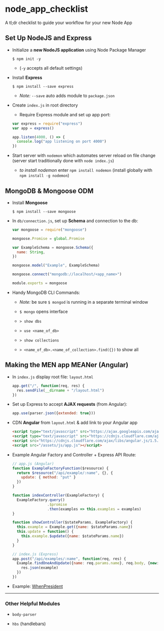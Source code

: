 # node_app_checklist
A tl;dr checklist to guide your workflow for your new Node App



## Set Up NodeJS and Express

- Initialize a **new NodeJS application** using Node Package Manager

  ```
  $ npm init -y
  ```

  - (`-y` accepts all default settings)


- Install **Express**

  ```
  $ npm install --save express
  ```

  - _Note:_ `--save` auto adds module to `package.json`


- Create `index.js` in root directory

  - Require Express module and set up app port:

  ```javascript
  var express = require("express")
  var app = express()

  app.listen(4000, () => {
    console.log("app listening on port 4000")
  })
  ```

- Start server with `nodemon` which automates server reload on file change (server start traditionally done with `node index.js`)

  - _to install nodemon_ enter `npm install nodemon` (install globally with `npm install -g nodemon`)



## MongoDB & Mongoose ODM

- Install **Mongoose**

  ```
  $ npm install --save mongoose
  ```

- In `db/connection.js`, set up **Schema** and connection to the db:

  ```javascript
  var mongoose = require("mongoose")

  mongoose.Promise = global.Promise

  var ExampleSchema = mongoose.Schema({
    name: String,
  })

  mongoose.model("Example", ExampleSchema)

  mongoose.connect("mongodb://localhost/<app_name>")

  module.exports = mongoose
  ```

- Handy MongoDB CLI Commands:

  - _Note:_ be sure `$ mongod` is running in a separate terminal window

  - `$ mongo` opens interface

  - `> show dbs`

  - `> use <name_of_db>`

  - `> show collections`

  - `> <name_of_db>.<name_of_collection>.find({})` to show all



## Making the MEN app MEANer (Angular)

- In `index.js` display root file: `layout.html`

  ```javascript
  app.get("/", function(req, res) {
    res.sendFile(__dirname + "/layout.html")
  })
  ```

- Set up Express to accept **AJAX requests** (from Angular):

  ```javascript
  app.use(parser.json({extended: true}))
  ```


- CDN **Angular** from `layout.html` & add link to your Angular app

  ```html
  <script type="text/javascript" src="https://ajax.googleapis.com/ajax/libs/angularjs/1.5.8/angular.min.js"></script>
  <script type="text/javascript" src="https://cdnjs.cloudflare.com/ajax/libs/angular-ui-router/0.3.2/angular-ui-router.min.js"></script>
  <script src="https://cdnjs.cloudflare.com/ajax/libs/angular.js/1.5.0-beta.2/angular-resource.min.js"></script>
  <script src="/assets/js/app.js"></script>
  ```

- Example Angular Factory and Controller + Express API Route:

  ```javascript
  // app.js (Angular)
  function ExampleFactoryFunction($resource) {
    return $resource("/api/example/:name", {}, {
      update: { method: "put" }
    })
  }

  function indexController(ExampleFactory) {
    ExampleFactory.query()
                  .$promise
                  .then(examples => this.examples = examples)
  }

  function showController($stateParams, ExampleFactory) {
    this.example = Example.get({name: $stateParams.name})
    this.update = function() {
      this.example.$update({name: $stateParams.name})
    }
  }
  ```

  ```javascript
  // index.js (Express)
  app.post("/api/examples/:name", function(req, res) {
    Example.findOneAndUpdate({name: req.params.name}, req.body, {new: true}).then(example => {
      res.json(example)
    })
  })
  ```

- Example: [WhenPresident](https://github.com/ga-wdi-exercises/whenpresident/tree/angular-solution)

-----

### Other Helpful Modules

- `body-parser`

- `hbs` (handlebars)
